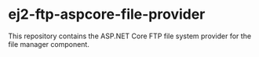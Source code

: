 # ej2-ftp-aspcore-file-provider
This repository contains the ASP.NET Core FTP  file system provider for the file manager component.
